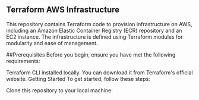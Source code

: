 ## Terraform AWS Infrastructure
This repository contains Terraform code to provision infrastructure on AWS, including an Amazon Elastic Container Registry (ECR) repository and an EC2 instance. The infrastructure is defined using Terraform modules for modularity and ease of management.

##Prerequisites
Before you begin, ensure you have met the following requirements:

Terraform CLI installed locally. You can download it from Terraform's official website.
Getting Started
To get started, follow these steps:

Clone this repository to your local machine:
